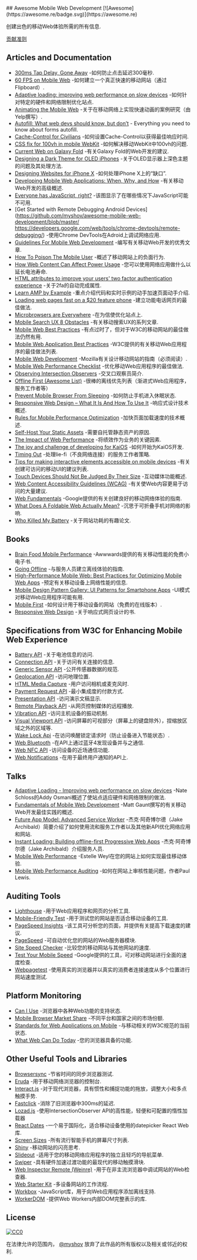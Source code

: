 <div class="github-widget" data-repo="myshov/awesome-mobile-web-development"></div>
<script async src="https://pagead2.googlesyndication.com/pagead/js/adsbygoogle.js"></script><ins class="adsbygoogle" style="display:block" data-ad-client="ca-pub-6890694312814945" data-ad-slot="5473692530" data-ad-format="auto"  data-full-width-responsive="true"></ins><script>(adsbygoogle = window.adsbygoogle || []).push({});</script>
## Awesome Mobile Web Development [![Awesome](https://awesome.re/badge.svg)](https://awesome.re)

创建出色的移动Web体验所需的所有信息.

<a href="https://github.com/myshov/awesome-mobile-web-development/blob/master/CONTRIBUTING.md">贡献准则</a>





## Articles and Documentation

- [300ms Tap Delay, Gone Away](https://developers.google.com/web/updates/2013/12/300ms-tap-delay-gone-away) -如何防止点击延迟300毫秒.
- [60 FPS on Mobile Web](http://engineering.flipboard.com/2015/02/mobile-web) -如何建立一个真正快速的移动网站（通过Flipboard）.
- [Adaptive loading: improving web performance on slow devices](https://web.dev/adaptive-loading-cds-2019/) -如何针对特定的硬件和网络限制优化站点.
- [Animating the Mobile Web](https://engineeringblog.yelp.com/2015/01/animating-the-mobile-web.html) -关于在移动网络上实现快速动画的案例研究（由Yelp撰写）.
- [Autofill: What web devs should know, but don’t](https://cloudfour.com/thinks/autofill-what-web-devs-should-know-but-dont/) - Everything you need to know about forms autofill.
- [Cache-Control for Civilians](https://csswizardry.com/2019/03/cache-control-for-civilians/) -如何设置Cache-Control以获得最佳响应时间.
- [CSS fix for 100vh in mobile WebKit](https://allthingssmitty.com/2020/05/11/css-fix-for-100vh-in-mobile-webkit/) -如何解决移动WebKit中100vh的问题.
- [Current Web on Galaxy Fold](https://medium.com/samsung-internet-dev/current-web-on-galaxy-fold-ad12d7f57c26) -有关Galaxy Fold的Web开发的建议.
- [Designing a Dark Theme for OLED iPhones](https://medium.com/lookup-design/designing-a-dark-theme-for-oled-iphones-e13cdfea7ffe) -关于OLED显示器上深色主题的问题及其处理方法.
- [Designing Websites for iPhone X](https://webkit.org/blog/7929/designing-websites-for-iphone-x/) -如何处理iPhone X上的“缺口”.
- [Developing Mobile Web Applications: When, Why, and How](https://www.toptal.com/android/developing-mobile-web-apps-when-why-and-how) -有关移动Web开发的高级概述.
- [Everyone has JavaScript, right?](https://kryogenix.org/code/browser/everyonehasjs.html) -该图显示了在哪些情况下JavaScript可能不可用.
- [Get Started with Remote Debugging Android Devices](https://github.com/myshov/awesome-mobile-web-development/blob/master/ https://developers.google.com/web/tools/chrome-devtools/remote-debugging/) -使用Chrome DevTools在Adroid上调试网络应用.
- [Guidelines For Mobile Web Development](https://www.smashingmagazine.com/guidelines-for-mobile-web-development/) -编写有关移动Web开发的优秀文章.
- [How To Poison The Mobile User](https://www.smashingmagazine.com/2016/10/how-to-poison-the-mobile-user/) -概述了移动网站上的负面行为.
- [How Web Content Can Affect Power Usage](https://webkit.org/blog/8970/how-web-content-can-affect-power-usage/) -您可以使用网络应用做什么以延长电池寿命.
- [HTML attributes to improve your users' two factor authentication experience](https://www.twilio.com/blog/html-attributes-two-factor-authentication-autocomplete) -关于2fa的自动完成属性.
- [Learn AMP by Example](https://ampbyexample.com) -重点介绍代码和实时示例的动手加速页面动手介绍.
- [Loading web pages fast on a $20 feature phone](https://dev.to/addyosmani/loading-web-pages-fast-on-a-20-feature-phone-8h6) -建立功能电话网页的最佳做法.
- [Microbrowsers are Everywhere](https://24ways.org/2019/microbrowsers-are-everywhere/) -在为信使优化站点上.
- [Mobile Search UX 8 Obstacles](https://blog.algolia.com/mobile-search-ux-8-obstacles/) -有关移动搜索UX的系列文章.
- [Mobile Web Best Practices](https://www.w3.org/TR/mobile-bp/) -有点过时了，但对于W3C的移动网站的最佳做法仍然有用.
- [Mobile Web Application Best Practices](https://www.w3.org/TR/mwabp/) -W3C提供的有关移动Web应用程序的最佳做法列表.
- [Mobile Web Development](https://developer.mozilla.org/en-US/docs/Web/Guide/Mobile) -Mozilla有关设计移动网站的指南（必须阅读）.
- [Mobile Web Performance Checklist](https://www.oreilly.com/ideas/mobile-web-performance-checklist) -优化移动Web应用程序的最佳做法.
- [Observing Intersection Observers](https://davidwalsh.name/intersection-observers) -交叉口观察员简介.
- [Offline First (Awesome List)](https://github.com/pazguille/offline-first) -很棒的离线优先列表（渐进式Web应用程序，服务工作者等）
- [Prevent Mobile Browser From Sleeping](https://davidwalsh.name/wake-lock-shim) -如何防止手机进入休眠状态.
- [Responsive Web Design – What It Is And How To Use It](https://www.smashingmagazine.com/2011/01/guidelines-for-responsive-web-design/) -响应式设计技术概述.
- [Rules for Mobile Performance Optimization](https://queue.acm.org/detail.cfm?id=2510122) -加快页面加载速度的技术概述.
- [Self-Host Your Static Assets](https://csswizardry.com/2019/05/self-host-your-static-assets/) -需要自托管静态资产的原因.
- [The Impact of Web Performance](https://simplified.dev/performance/impact-of-web-performance) -将绩效作为业务的关键因素.
- [The joy and challenge of developing for KaiOS](https://nolanlawson.com/2019/09/22/the-joy-and-challenge-of-developing-for-kaios/) -如何开始为KaiOS开发.
- [Timing Out](https://adactio.com/journal/15122) -处理lie-fi（不良网络连接）的服务工作者策略.
- [Tips for making interactive elements accessible on mobile devices](https://bitsofco.de/tips-for-making-interactive-elements-accessible-on-mobile-devices/) -有关创建可访问的移动UI的建议列表.
- [Touch Devices Should Not Be Judged By Their Size](https://css-tricks.com/touch-devices-not-judged-size/) -互动媒体功能概述.
- [Web Content Accessibility Guidelines (WCAG)](https://www.w3.org/TR/WCAG21/) -有关使Web内容更易于访问的大量建议.
- [Web Fundamentals](https://developers.google.com/web/fundamentals/) -Google提供的有关创建良好的移动网络体验的指南.
- [What Does A Foldable Web Actually Mean?](https://www.smashingmagazine.com/2020/02/foldable-web-meaning/) -沉思于可折叠手机对网络的影响.
- [Who Killed My Battery](https://mobisocial.stanford.edu/papers/boneh-www2012.pdf) -关于网站功耗的有趣论文.


## Books

- [Brain Food Mobile Performance](http://www.awwwards.org/brainfood-mobile-performance-vol3.pdf) -Awwwards提供的有关移动性能的免费小电子书.
- [Going Offline](https://abookapart.com/products/going-offline) -与服务人员建立离线体验的指南.
- [High-Performance Mobile Web: Best Practices for Optimizing Mobile Web Apps](https://www.amazon.com/High-Performance-Mobile-Web-Optimizing/dp/1491912553) -预定有关移动设备上网络性能的信息.
- [Mobile Design Pattern Gallery: UI Patterns for Smartphone Apps](https://www.amazon.com/Mobile-Design-Pattern-Gallery-Smartphone/dp/1449363636) -UI模式对移动Web应用程序可能有用.
- [Mobile First](http://mobile-first.abookapart.com/) -如何设计用于移动设备的网站（免费的在线版本）.
- [Responsive Web Design](https://abookapart.com/products/responsive-web-design) -关于响应式网页设计的书.


## Specifications from W3C for Enhancing Mobile Web Experience

- [Battery API](https://www.w3.org/TR/battery-status/) -关于电池信息的访问.
- [Connection API](http://wicg.github.io/netinfo/) -关于访问有关连接的信息.
- [Generic Sensor API](https://www.w3.org/TR/generic-sensor/) -公开传感器数据的规范.
- [Geolocation API](https://www.w3.org/TR/geolocation-API/) -访问地理位置.
- [HTML Media Capture](https://www.w3.org/TR/html-media-capture/) -用户访问相机或麦克风时.
- [Payment Request API](https://www.w3.org/TR/payment-request/) -最小集成度的付款方式.
- [Presentation API](https://www.w3.org/TR/presentation-api/) -访问演示文稿显示.
- [Remote Playback API](https://www.w3.org/TR/remote-playback/) -从网页控制媒体的远程播放.
- [Vibration API](https://www.w3.org/TR/vibration/) -访问主机设备的振动机制.
- [Visual Viewport API](https://wicg.github.io/visual-viewport/) -访问屏幕的可视部分（屏幕上的键盘除外），捏缩放区域之外的区域等.
- [Wake Lock Api](https://www.w3.org/TR/wake-lock/) -在访问唤醒锁定请求时（防止设备进入节能状态）.
- [Web Bluetooth](https://webbluetoothcg.github.io/web-bluetooth/) -在API上通过蓝牙4发现设备并与之通信.
- [Web NFC API](https://w3c.github.io/web-nfc/) -访问设备的近场通信功能.
- [Web Notifications](https://www.w3.org/TR/notifications/) -在用于最终用户通知的API上.


## Talks

- [Adaptive Loading - Improving web performance on slow devices](https://www.youtube.com/watch?v=puUPpVrIRkc&feature=emb_title) -Nate Schloss的Addy Osmani概述了使站点适应硬件和网络限制的做法.
- [Fundamentals of Mobile Web Development](https://www.youtube.com/watch?v=z6dg_V22wV0) -Matt Gaunt撰写的有关移动Web开发最佳实践的概述.
- [Future App Model: Advanced Service Worker](https://www.youtube.com/watch?v=J2dOTKBoTL4) -杰克·阿奇博尔德（Jake Archibald）简要介绍了如何使用流和服务工作者以及其他新API优化网络应用和网站.
- [Instant Loading: Building offline-first Progressive Web Apps](https://www.youtube.com/watch?v=cmGr0RszHc8) -杰克·阿奇博尔德（Jake Archibald）介绍服务人员.
- [Mobile Web Performance](https://www.youtube.com/watch?v=_y5IzI_tpTw) -Estelle Weyl在您的网站上如何实现最佳移动体验.
- [Mobile Web Performance Auditing](https://www.youtube.com/watch?v=WrA85a4ZIaM) -如何在网站上审核性能问题，作者Paul Lewis.


## Auditing Tools

- [Lighthouse](https://github.com/GoogleChrome/lighthouse) -用于Web应用程序和网页的分析工具.
- [Mobile-Friendly Test](https://search.google.com/test/mobile-friendly) -用于测试您的网站是否适合移动设备的工具.
- [PageSpeed Insights](https://developers.google.com/speed/pagespeed/insights) -该工具可分析您的页面，并提供有关提高下载速度的建议.
- [PageSpeed](https://www.modpagespeed.com) -可自动优化您的网站的Web服务器模块.
- [Site Speed Checker](https://www.thinkwithgoogle.com/feature/mobile) -比较您的移动网站与其他网站的速度.
- [Test Your Mobile Speed](https://testmysite.withgoogle.com/intl/en-gb) -Google提供的工具，可对移动网站进行全面的速度检查.
- [Webpagetest](https://webpagetest.org) -使用真实的浏览器并以真实的消费者连接速度从多个位置进行网站速度测试.


## Platform Monitoring

- [Can I Use](https://caniuse.com) -浏览器中各种Web功能的支持状态.
- [Mobile Browser Market Share](http://gs.statcounter.com/browser-market-share/mobile) -不同平台和国家之间的市场份额.
- [Standards for Web Applications on Mobile](https://www.w3.org/Mobile/mobile-web-app-state) -与移动相关的W3C规范的当前状态.
- [What Web Can Do Today](https://whatwebcando.today) -您的浏览器具备的功能.


## Other Useful Tools and Libraries

- [Browsersync](https://browsersync.io) -节省时间的同步浏览器测试.
- [Eruda](https://github.com/liriliri/eruda) -用于移动网络浏览器的控制台.
- [Interact.js](https://github.com/taye/interact.js) -对于现代浏览器，具有惯性和捕捉功能的拖放，调整大小和多点触摸手势.
- [Fastclick](https://github.com/ftlabs/fastclick) -消除了旧浏览器中300ms的延迟.
- [Lozad.js](https://github.com/ApoorvSaxena/lozad.js) -使用IntersectionObserver API的高性能，轻便和可配置的惰性加载器
- [React Dates](https://github.com/airbnb/react-dates) -一个易于国际化，适合移动设备使用的datepicker React Web库.
- [Screen Sizes](http://screensiz.es/phone) -所有流行智能手机的屏幕尺寸列表.
- [Shiny](https://github.com/rikschennink/shiny) -移动网站的闪亮思考.
- [Slideout](https://github.com/Mango/slideout) -适用于您的移动网络应用程序的独立且轻巧的导航菜单.
- [Swiper](https://github.com/nolimits4web/swiper) -具有硬件加速过渡功能的最现代的移动触摸滑块.
- [Web Inspector Remote (Weinre)](https://www.npmjs.com/package/weinre) -用于在非主流浏览器中调试网站的Web检查器.
- [Web Starter Kit](https://github.com/google/web-starter-kit) -多设备网站的工作流程.
- [Workbox](https://developers.google.com/web/tools/workbox/) -JavaScript库，用于向Web应用程序添加离线支持.
- [WorkerDOM](https://amphtml.wordpress.com/2018/08/21/workerdom/) -提供Web Workers内部DOM完整表示的库.

## License

[![CC0](http://mirrors.creativecommons.org/presskit/buttons/88x31/svg/cc-zero.svg)](https://creativecommons.org/publicdomain/zero/1.0/)

在法律允许的范围内， [@myshov](https://github.com/myshov) 放弃了此作品的所有版权以及相关或邻近的权利.
